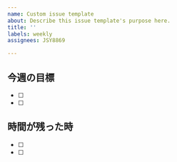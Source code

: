 ```yaml
---
name: Custom issue template
about: Describe this issue template's purpose here.
title: ''
labels: weekly
assignees: JSY8869

---
```


## 今週の目標
- [ ]
- [ ]
## 時間が残った時
- [ ]
- [ ]

